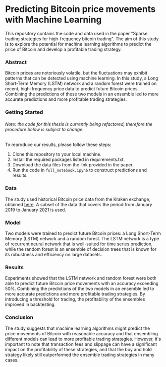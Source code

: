 # Predicting Bitcoin price movements with Machine Learning
This repository contains the code and data used in the paper "Sparse trading strategies for
high-frequency bitcoin trading". The aim of this study is to explore the potential for machine learning algorithms to predict the price of Bitcoin and develop a profitable trading strategy. 

### Abstract
Bitcoin prices are notoriously volatile, but the fluctuations may exhibit patterns that can be detected using machine learning. In this study, a Long Short-Term Memory (LSTM) network and a random forest were trained on recent, high-frequency price data to predict future Bitcoin prices. Combining the predictions of these two models in an ensemble led to more accurate predictions and more profitable trading strategies.

### Getting Started
###### Note: the code for this thesis is currently being refactored, therefore the procedure below is subject to change.
To reproduce our results, please follow these steps:

1. Clone this repository to your local machine.
2. Install the required packages listed in requirements.txt.
3. Download the data files from the link provided in the paper.
4. Run the code in `full_notebook.ipynb` to construct predictions and results.

<? 4. Run the `data_preparation.ipynb` notebook to preprocess the data.
5. Run the `model_training.ipynb` notebook to train the LSTM and random forest models.
6. Run the `ensemble.ipynb` notebook to combine the predictions of the two models and evaluate their performance. ?>

### Data
The study used historical Bitcoin price data from the Kraken exchange, obtained [here](http://api.bitcoincharts.com/v1/csv/). A subset of the data that covers the period from January 2019 to January 2021 is used.

### Model
Two models were trained to predict future Bitcoin prices: a Long Short-Term Memory (LSTM) network and a random forest. The LSTM network is a type of recurrent neural network that is well-suited for time series prediction, while the random forest is an ensemble of decision trees that is known for its robustness and efficiency on large datasets. 

### Results
Experiments showed that the LSTM network and random forest were both able to predict future Bitcoin price movements with an accuracy exceeding 50%. Combining the predictions of the two models in an ensemble led to more accurate predictions and more profitable trading strategies. By introducing a threshold for trading, the profitability of the ensembles improved in backtesting.

### Conclusion
The study suggests that machine learning algorithms might predict the price movements of Bitcoin with reasonable accuracy and that ensembling different models can lead to more profitable trading strategies. However, it's important to note that transaction fees and slippage can have a significant impact on the profitability of these strategies, and that the buy and hold strategy likely still outperformed the ensemble trading strategies in many cases.
